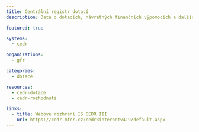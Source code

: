 ```yaml
---
title: Centrální registr dotací
description: Data o dotacích, návratných finančních výpomocích a dalších podobných transferech ze státního rozpočtu, státních fondů, evropských fondů a jejich příjemcích.

featured: true

systems:
  - cedr

organizations:
  - gfr

categories:
  - dotace

resources:
  - cedr-dotace
  - cedr-rozhodnuti

links:
  - title: Webové rozhraní IS CEDR III
    url: https://cedr.mfcr.cz/cedr3internetv419/default.aspx
---
```

